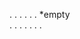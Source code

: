  . 
    .
      .
        .
          .
            .
             *empty  
              .
                .
                  .
                    .
                      .
                        .
                          .
